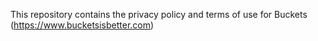 This repository contains the privacy policy and terms of use for Buckets (https://www.bucketsisbetter.com)

